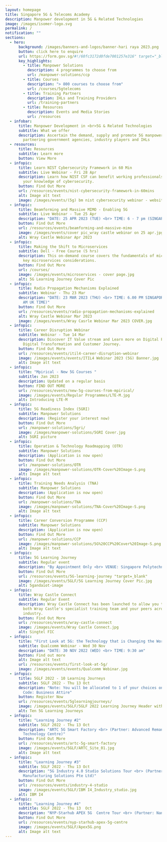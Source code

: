 ```yaml
---
layout: homepage
title: Singapore 5G & Telecoms Academy
description: Manpower development in 5G & Related Technologies
image: /images/isomer-logo.svg
permalink: /
notification: ""
sections:
  - hero:
      background: /images/banners-and-logos/banner-hari raya 2023.png
      button: click here to enquire
      url: https://form.gov.sg/#!/60fc3172d0fde7001257e316" target="_blank
      key_highlights:
        - title: Manpower Solutions
          description: 4 programmes to choose from
          url: /manpower-solutions/ccp
        - title: Courses
          description: "> 800 courses to choose from"
          url: /courses/5gtelecoms
        - title: Training Partners
          description: IHLs and Training Providers
          url: /training-partners
        - title: Resources
          description: Events and Media Stories
          url: /resources
  - infobar:
      title: Manpower Development in <br>5G & Related Technologies
      subtitle: What we offer
      description: Ascertain the demand, supply and promote 5G manpower development by
        partnering government agencies, industry players and IHLs
  - resources:
      title: Resources
      subtitle: Learn more
      button: View More
  - infopic:
      title: Learn NIST Cybersecurity Framework in 60 Min
      subtitle: Live Webinar - Fri 28 Apr
      description: Learn how NIST CSF can benefit working professionals by enhancing
        your knowledge of cybersecurity.
      button: Find Out More
      url: /resources/events/nist-cybersecurity-framework-in-60mins
      alt: Image alt text
      image: /images/events/(5g) bm nist cybersecurity webinar - website cover pic.jpg
  - infopic:
      title: Beamforming and Massive MIMO - Enabling 5G
      subtitle: Live Webinar - Tue 25 Apr
      description: "DATE: 25 APR 2023 (TUE) <br> TIME: 6 - 7 pm (SINGAPORE Time)"
      button: Find Out More
      url: /resources/events/beamforming-and-massive-mimo
      image: /images/events/cover pic_wray castle webinar on 25 apr.jpg
      alt: Wray Castle Webinar Apr 2023
  - infopic:
      title: Making the Shift to Microservices
      subtitle: Dell - Free Course (5 hrs)
      description: This on-demand course covers the fundamentals of microservices and
        key microservices considerations.
      button: Find Out More
      url: /courses/
      image: /images/events/microservices - cover page.jpg
      alt: 5G Learning Journey Cover Pic
  - infopic:
      title: Radio Propagation Mechanisms Explained
      subtitle: Webinar - Thu 23 Mar
      description: "DATE: 23 MAR 2023 (THU) <br> TIME: 6.00 PM SINGAPORE TIME (10.00
        AM UK TIME)"
      button: Find Out More
      url: /resources/events/radio-propagation-mechanisms-explained
      alt: Wray Castle Webinar Mar 2023
      image: /images/events/Wray Casrle Webinar Mar 2023 COVER.jpg
  - infopic:
      title: Career Disruption Webinar
      subtitle: Webinar - Tue 14 Mar
      description: Discover IT Value stream and Learn more on Digital Products,
        Digital Transformation and Customer Journey.
      button: Find Out More
      url: /resources/events/itil4-career-disruption-webinar
      image: /images/events/events/ITIL4 Webinar 2023 (5G) Banner.jpg
      alt: Image alt text
  - infopic:
      title: "Mpirical - New 5G Courses "
      subtitle: Jan 2023
      description: Updated on a regular basis
      button: FIND OUT MORE
      url: /resources/events/new-5g-courses-from-mpirical/
      image: /images/events/Regular Programmes/LTE-M.jpg
      alt: Introducing LTE-M
  - infopic:
      title: 5G Readiness Index (5GRI)
      subtitle: Manpower Solutions
      description: (Register your interest now)
      button: Find Out More
      url: /manpower-solutions/5gri/
      image: /images/manpower-solutions/5GRI Cover.jpg
      alt: 5GRI picture
  - infopic:
      title: Operation & Technology Roadmapping (OTR)
      subtitle: Manpower Solutions
      description: (Application is now open)
      button: Find Out More
      url: /manpower-solutions/OTR
      image: /images/manpower-solutions/OTR-Cover%20Image-S.png
      alt: Image alt text
  - infopic:
      title: Training Needs Analysis (TNA)
      subtitle: Manpower Solutions
      description: (Application is now open)
      button: Find Out More
      url: /manpower-solutions/TNA
      image: /images/manpower-solutions/TNA-Cover%20Image-S.png
      alt: Image alt text
  - infopic:
      title: Career Conversion Programme (CCP)
      subtitle: Manpower Solutions
      description: (Application is now open)
      button: Find Out More
      url: /manpower-solutions/CCP
      image: /images/manpower-solutions/5G%20CCP%20Cover%20Image-S.png
      alt: Image alt text
  - infopic:
      title: 5G Learning Journey
      subtitle: Regular event
      description: "By Appointment Only <br> VENUE: Singapore Polytechnic"
      button: Find Out More
      url: /resources/events/5G-learning-journey "target=_blank"
      image: /images/events/5GLF/5G Learning Journey Cover Pic.jpg
      alt: 5gandaiot-image
  - infopic:
      title: Wray Castle Connect
      subtitle: Regular Event
      description: Wray Castle Connect has been launched to allow you to network with
        both Wray Castle's specialist training team and your peers across the
        industry.
      button: Find Out More
      url: /resources/events/wray-castle-connect
      image: /images/events/Wray Castle Connect.jpg
      alt: Singtel FIC
  - infopic:
      title: "First Look at 5G: the Technology that is Changing the World"
      subtitle: Qualcomm Webinar - Wed 30 Nov
      description: "DATE: 30 NOV 2022 (WED) <br> TIME: 9:30 am"
      button: Find out more
      alt: Image alt text
      url: /resources/events/first-look-at-5g/
      image: /images/events/events/Qualcomm Webinar.jpg
  - infopic:
      title: 5GLF 2022 - 10 Learning Journeys
      subtitle: 5GLF 2022 - Thu 13 Oct
      description: "Note: You will be allocated to 1 of your choices only. <br> Dress
        Code: Business Attire"
      button: Register Now
      url: /resources/events/5glearningjourneys/
      image: /images/events/5GLF/5GLF 2022 Learning Journey Header with Date.jpg
      alt: Ten 5G Learning Journeys
  - infopic:
      title: "Learning Journey #2"
      subtitle: 5GLF 2022 - Thu 13 Oct
      description: "ARTC 5G Smart Factory <br> (Partner: Advanced Remanufacturing and
        Technology Centre)"
      button: Find Out More
      url: /resources/events/artc-5g-smart-factory
      image: /images/events/5GLF/ARTC_Site_01.jpg
      alt: Image alt text
  - infopic:
      title: "Learning Journey #3"
      subtitle: 5GLF 2022 - Thu 13 Oct
      description: "5G Industry 4.0 Studio Solutions Tour <br> (Partner: IBM
        Manufacturing Solutions Pte Ltd)"
      button: Find Out More
      url: /resources/events/industry-4-studio
      image: /images/events/5GLF/IBM I4_Industry_studio.jpg
      alt: IBM I4
  - infopic:
      title: "Learning Journey #4"
      subtitle: 5GLF 2022 - Thu 13  Oct
      description: "NYP-Starhub APEX 5G  Centre Tour <br> (Partner: Nanyang Polytechnic)"
      button: Find Out More
      url: /resources/events/nyp-starhub-apex-5g-centre
      image: /images/events/5GLF/Apex5G.png
      alt: Image alt text
---
```

